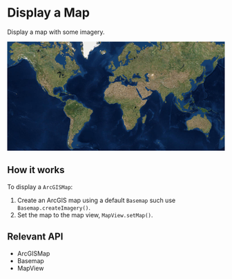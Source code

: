 # Display a Map

Display a map with some imagery.

![](DisplayMap.png)

## How it works

To display a `ArcGISMap`:


1.  Create an ArcGIS map using a default `Basemap` such use `Basemap.createImagery()`.
2.  Set the map to the map view, `MapView.setMap()`.


## Relevant API


*   ArcGISMap
*   Basemap
*   MapView


